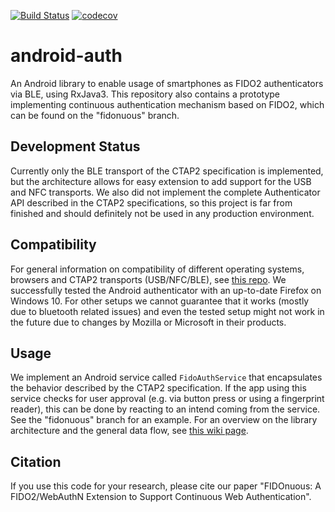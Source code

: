 [![Build Status](https://travis-ci.com/schonacin/android-auth.svg?token=QGKnygSyxwYQVgBaGnE7&branch=master)](https://travis-ci.com/schonacin/android-auth)
[![codecov](https://codecov.io/gh/schonacin/android-auth/branch/master/graph/badge.svg?token=uy499RGNh8)](https://codecov.io/gh/schonacin/android-auth)

# android-auth
An Android library to enable usage of smartphones as FIDO2 authenticators via BLE, using RxJava3.
This repository also contains a prototype implementing continuous authentication mechanism based on FIDO2, which can be found on the "fidonuous" branch.

## Development Status
Currently only the BLE transport of the CTAP2 specification is implemented, but the architecture allows for easy extension to add support for the USB and NFC transports.
We also did not implement the complete Authenticator API described in the CTAP2 specifications, so this project is far from finished and should definitely not be used in any production environment.

## Compatibility
For general information on compatibility of different operating systems, browsers and CTAP2 transports (USB/NFC/BLE), see [this repo](https://github.com/apowers313/fido2-webauthn-status). 
We successfully tested the Android authenticator with an up-to-date Firefox on Windows 10. For other setups we cannot guarantee that it works (mostly due to bluetooth related issues) and even the tested setup might not work in the future due to changes by Mozilla or Microsoft in their products.

## Usage
We implement an Android service called ```FidoAuthService``` that encapsulates the behavior described by the CTAP2 specification. If the app using this service checks for user approval (e.g. via button press or using a fingerprint reader), this can be done by reacting to an intend coming from the service. See the "fidonuous" branch for an example.
For an overview on the library architecture and the general data flow, see [this wiki page](https://github.com/schonacin/android-auth/wiki/CTAP2-Flow-visualization).

## Citation
If you use this code for your research, please cite our paper "FIDOnuous: A FIDO2/WebAuthN Extension to Support Continuous Web Authentication".
